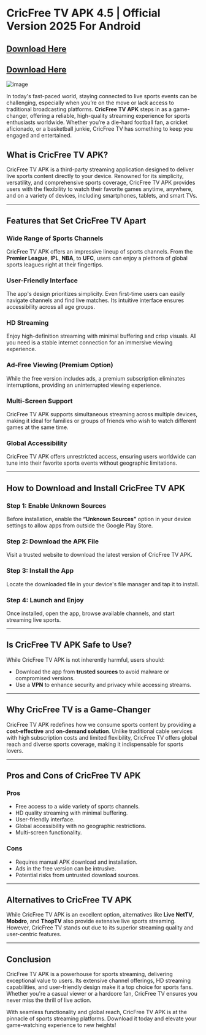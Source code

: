 #  CricFree TV APK 4.5 | Official Version 2025 For Android 

## [ Download Here](https://apktodo.io/cricfree-tv-4/)
##  [Download Here](https://apktodo.net/)
![image](https://github.com/user-attachments/assets/e413c307-8475-405b-9e51-6d46754aeba4)

In today's fast-paced world, staying connected to live sports events can be challenging, especially when you’re on the move or lack access to traditional broadcasting platforms. **CricFree TV APK** steps in as a game-changer, offering a reliable, high-quality streaming experience for sports enthusiasts worldwide. Whether you’re a die-hard football fan, a cricket aficionado, or a basketball junkie, CricFree TV has something to keep you engaged and entertained.

## What is CricFree TV APK?
CricFree TV APK is a third-party streaming application designed to deliver live sports content directly to your device. Renowned for its simplicity, versatility, and comprehensive sports coverage, CricFree TV APK provides users with the flexibility to watch their favorite games anytime, anywhere, and on a variety of devices, including smartphones, tablets, and smart TVs.

---

## Features that Set CricFree TV Apart

### Wide Range of Sports Channels
CricFree TV APK offers an impressive lineup of sports channels. From the **Premier League**, **IPL**, **NBA**, to **UFC**, users can enjoy a plethora of global sports leagues right at their fingertips.

### User-Friendly Interface
The app's design prioritizes simplicity. Even first-time users can easily navigate channels and find live matches. Its intuitive interface ensures accessibility across all age groups.

### HD Streaming
Enjoy high-definition streaming with minimal buffering and crisp visuals. All you need is a stable internet connection for an immersive viewing experience.

### Ad-Free Viewing (Premium Option)
While the free version includes ads, a premium subscription eliminates interruptions, providing an uninterrupted viewing experience.

### Multi-Screen Support
CricFree TV APK supports simultaneous streaming across multiple devices, making it ideal for families or groups of friends who wish to watch different games at the same time.

### Global Accessibility
CricFree TV APK offers unrestricted access, ensuring users worldwide can tune into their favorite sports events without geographic limitations.

---

## How to Download and Install CricFree TV APK

### Step 1: Enable Unknown Sources
Before installation, enable the **“Unknown Sources”** option in your device settings to allow apps from outside the Google Play Store.

### Step 2: Download the APK File
Visit a trusted website to download the latest version of CricFree TV APK.

### Step 3: Install the App
Locate the downloaded file in your device's file manager and tap it to install.

### Step 4: Launch and Enjoy
Once installed, open the app, browse available channels, and start streaming live sports.

---

## Is CricFree TV APK Safe to Use?
While CricFree TV APK is not inherently harmful, users should:
- Download the app from **trusted sources** to avoid malware or compromised versions.
- Use a **VPN** to enhance security and privacy while accessing streams.

---

## Why CricFree TV is a Game-Changer
CricFree TV APK redefines how we consume sports content by providing a **cost-effective** and **on-demand solution**. Unlike traditional cable services with high subscription costs and limited flexibility, CricFree TV offers global reach and diverse sports coverage, making it indispensable for sports lovers.

---

## Pros and Cons of CricFree TV APK

### Pros
- Free access to a wide variety of sports channels.
- HD quality streaming with minimal buffering.
- User-friendly interface.
- Global accessibility with no geographic restrictions.
- Multi-screen functionality.

### Cons
- Requires manual APK download and installation.
- Ads in the free version can be intrusive.
- Potential risks from untrusted download sources.

---

## Alternatives to CricFree TV APK
While CricFree TV APK is an excellent option, alternatives like **Live NetTV**, **Mobdro**, and **ThopTV** also provide extensive live sports streaming. However, CricFree TV stands out due to its superior streaming quality and user-centric features.

---

## Conclusion
CricFree TV APK is a powerhouse for sports streaming, delivering exceptional value to users. Its extensive channel offerings, HD streaming capabilities, and user-friendly design make it a top choice for sports fans. Whether you're a casual viewer or a hardcore fan, CricFree TV ensures you never miss the thrill of live action.

With seamless functionality and global reach, CricFree TV APK is at the pinnacle of sports streaming platforms. Download it today and elevate your game-watching experience to new heights!
